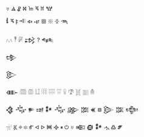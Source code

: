 ♅
Ⳛ
⳥
Ⳮ
𐀎
𐁛
𐀉
𐂶

𐂔
𐁛
𐍆
𐎪
𐏃
𐎾
𑗗
𑗕
𑗖
𑜸

𓐒
𓏣
𓏞
𒃶
?
𒈝



𒒚

𒓳


𒂂
𓏅
𓏃
𓏀
𓎎
𓍩
𓍦
𓍰
𓍝
𓋌
𓊂
𓄟

𒃯
𒂝
𒊓
𒀓
𒀯
𒂝
𒄎
𒈷
𒌍
𖡗
𒓵
𒔠
𒔋

𓐤
ጇ
፠
፨
Ꮉ
ᐊ
ᐅ
᯼
᳀
⏸
⏻
♅
𒀩
𒁈
𒀯
ሗ
߷
🝝
